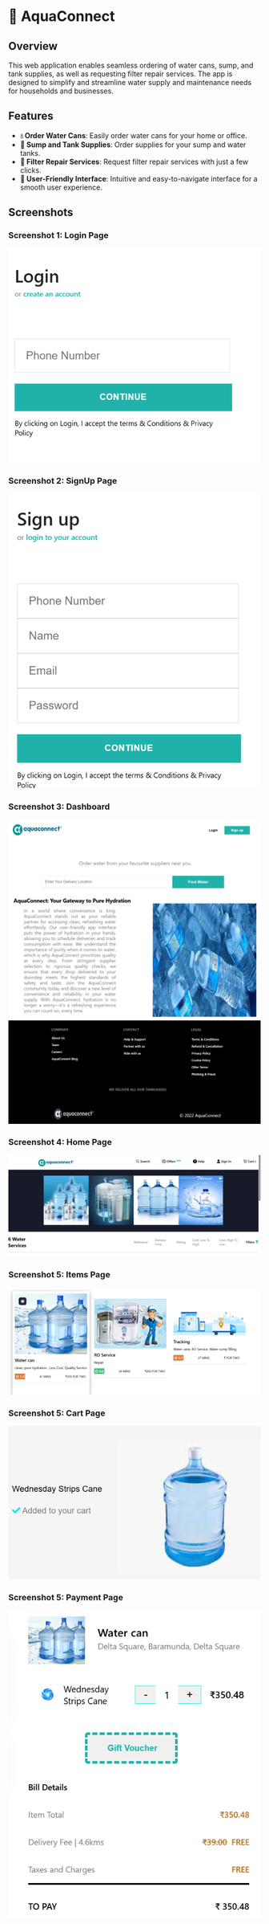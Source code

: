 # 🌊 AquaConnect

## Overview
This web application enables seamless ordering of water cans, sump, and tank supplies, as well as requesting filter repair services. The app is designed to simplify and streamline water supply and maintenance needs for households and businesses.

## Features
- **💧 Order Water Cans**: Easily order water cans for your home or office.
- **🚰 Sump and Tank Supplies**: Order supplies for your sump and water tanks.
- **🔧 Filter Repair Services**: Request filter repair services with just a few clicks.
- **🌟 User-Friendly Interface**: Intuitive and easy-to-navigate interface for a smooth user experience.
  
## Screenshots

### Screenshot 1: Login Page
![Login Page](https://github.com/kaaviyak2004/AquaConnect/blob/d58ee7a70e81a5f18a3d8623c22105eff2972555/screenshots/Login%20Page.png)

### Screenshot 2: SignUp Page 
![Login Page](https://github.com/kaaviyak2004/AquaConnect/blob/ef56cd87e40cf2bf0b4171cff1ce37f61523529f/screenshots/Signup%20page.png)

### Screenshot 3: Dashboard
![Dashboard](https://github.com/kaaviyak2004/AquaConnect/blob/ef56cd87e40cf2bf0b4171cff1ce37f61523529f/screenshots/Dashboard%20Page%20(1).png)
![Dashboard](https://github.com/kaaviyak2004/AquaConnect/blob/ef56cd87e40cf2bf0b4171cff1ce37f61523529f/screenshots/Dashboard%20Page%20(2).png)
![Dashboard](https://github.com/kaaviyak2004/AquaConnect/blob/ef56cd87e40cf2bf0b4171cff1ce37f61523529f/screenshots/Dashboard%203.png)

### Screenshot 4: Home Page
![Home Page](https://github.com/kaaviyak2004/AquaConnect/blob/6a81fda830fc3041c3041fdef8e995ec4d7bbb91/screenshots/Home%20Page.png)

### Screenshot 5: Items Page
![Item Page](https://github.com/kaaviyak2004/AquaConnect/blob/6a81fda830fc3041c3041fdef8e995ec4d7bbb91/screenshots/Items%20Page.png)

### Screenshot 5: Cart Page
![Cart Page](https://github.com/kaaviyak2004/AquaConnect/blob/6a81fda830fc3041c3041fdef8e995ec4d7bbb91/screenshots/Cart%20Page.png)

### Screenshot 5: Payment Page
![Payment Page](https://github.com/kaaviyak2004/AquaConnect/blob/6a81fda830fc3041c3041fdef8e995ec4d7bbb91/screenshots/Payment%20page.png)





